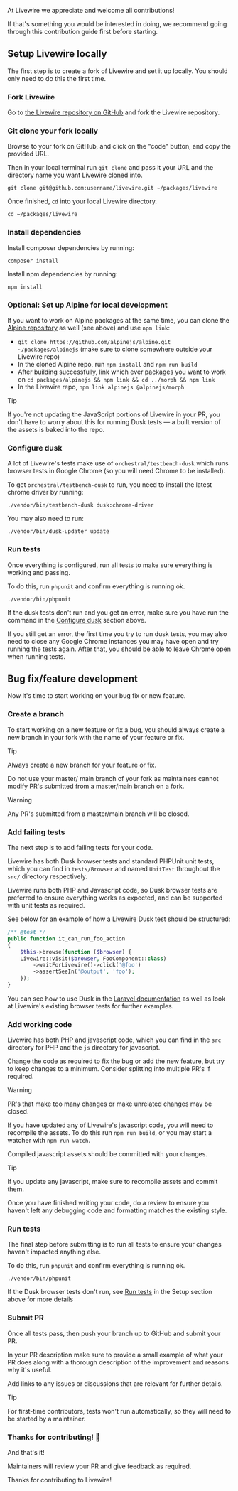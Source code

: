 At Livewire we appreciate and welcome all contributions!

If that's something you would be interested in doing, we recommend going through this contribution guide first before
starting.

## Setup Livewire locally

The first step is to create a fork of Livewire and set it up locally. You should only need to do this the first time.

### Fork Livewire

Go to [the Livewire repository on GitHub](https://github.com/livewire/livewire) and fork the Livewire repository.

### Git clone your fork locally

Browse to your fork on GitHub, and click on the "code" button, and copy the provided URL.

Then in your local terminal run `git clone` and pass it your URL and the directory name you want Livewire cloned into.

```shell
git clone git@github.com:username/livewire.git ~/packages/livewire
```

Once finished, `cd` into your local Livewire directory.

```shell
cd ~/packages/livewire
```

### Install dependencies

Install composer dependencies by running:

```shell
composer install
```

Install npm dependencies by running:

```shell
npm install
```

### Optional: Set up Alpine for local development

If you want to work on Alpine packages at the same time, you can clone the
[Alpine repository](https://github.com/alpinejs/alpine) as well (see above) and use `npm link`:

* `git clone https://github.com/alpinejs/alpine.git ~/packages/alpinejs`
  (make sure to clone somewhere outside your Livewire repo)
* In the cloned Alpine repo, run `npm install` and `npm run build`
* After building successfully, link which ever packages you want to work
  on `cd packages/alpinejs && npm link && cd ../morph && npm link`
* In the Livewire repo, `npm link alpinejs @alpinejs/morph`

> [!tip]
> If you're not updating the JavaScript portions of Livewire in your PR, you don't have to 
> worry about this for running Dusk tests — a built version of the assets is baked into the repo.

### Configure dusk

A lot of Livewire's tests make use of `orchestral/testbench-dusk` which runs browser tests in Google Chrome (so you will
need Chrome to be installed).

To get `orchestral/testbench-dusk` to run, you need to install the latest chrome driver by running:

```shell
./vendor/bin/testbench-dusk dusk:chrome-driver
```

You may also need to run:

```shell
./vendor/bin/dusk-updater update
```

### Run tests

Once everything is configured, run all tests to make sure everything is working and passing.

To do this, run `phpunit` and confirm everything is running ok.

```shell
./vendor/bin/phpunit
```

If the dusk tests don't run and you get an error, make sure you have run the command in
the [Configure dusk](#configure-dusk) section above.

If you still get an error, the first time you try to run dusk tests, you may also need to close any Google Chrome
instances you may have open and try running the tests again. After that, you should be able to leave Chrome open when
running tests.

## Bug fix/feature development

Now it's time to start working on your bug fix or new feature.

### Create a branch

To start working on a new feature or fix a bug, you should always create a new branch in your fork with the name of your
feature or fix.

> [!tip]
> Always create a new branch for your feature or fix.

Do not use your master/ main branch of your fork as maintainers cannot modify PR's submitted from a master/main branch
on a fork.

> [!warning]
> Any PR's submitted from a master/main branch will be closed.

### Add failing tests

The next step is to add failing tests for your code.

Livewire has both Dusk browser tests and standard PHPUnit unit tests, which you can find in `tests/Browser`
and named `UnitTest` throughout the `src/` directory respectively.

Livewire runs both PHP and Javascript code, so Dusk browser tests are preferred to ensure everything works as expected,
and can be supported with unit tests as required.

See below for an example of how a Livewire Dusk test should be structured:

```php
/** @test */
public function it_can_run_foo_action
{
    $this->browse(function ($browser) {
    Livewire::visit($browser, FooComponent::class)
        ->waitForLivewire()->click('@foo')
        ->assertSeeIn('@output', 'foo');
    });
}
```

You can see how to use Dusk in the [Laravel documentation](https://laravel.com/docs/dusk) as well as look at
Livewire's existing browser tests for further examples.

### Add working code

Livewire has both PHP and javascript code, which you can find in the `src` directory for PHP and the `js` directory for
javascript.

Change the code as required to fix the bug or add the new feature, but try to keep changes to a minimum. Consider
splitting into multiple PR's if required.

> [!warning]
> PR's that make too many changes or make unrelated changes may be closed.

If you have updated any of Livewire's javascript code, you will need to recompile the assets.
To do this run `npm run build`, or you may start a watcher with `npm run watch`.

Compiled javascript assets should be committed with your changes.

> [!tip]
> If you update any javascript, make sure to recompile assets and commit them.

Once you have finished writing your code, do a review to ensure you haven't left any debugging code and formatting
matches the existing style.

### Run tests

The final step before submitting is to run all tests to ensure your changes haven't impacted anything else.

To do this, run `phpunit` and confirm everything is running ok.

```shell
./vendor/bin/phpunit
```

If the Dusk browser tests don't run, see [Run tests](#setup-run-tests) in the Setup section above for more details

### Submit PR

Once all tests pass, then push your branch up to GitHub and submit your PR.

In your PR description make sure to provide a small example of what your PR does along with a thorough description of
the improvement and reasons why it's useful.

Add links to any issues or discussions that are relevant for further details.

> [!tip]
> For first-time contributors, tests won't run automatically, so they will need to be started by a maintainer.

### Thanks for contributing! 🙌

And that's it!

Maintainers will review your PR and give feedback as required.

Thanks for contributing to Livewire!
